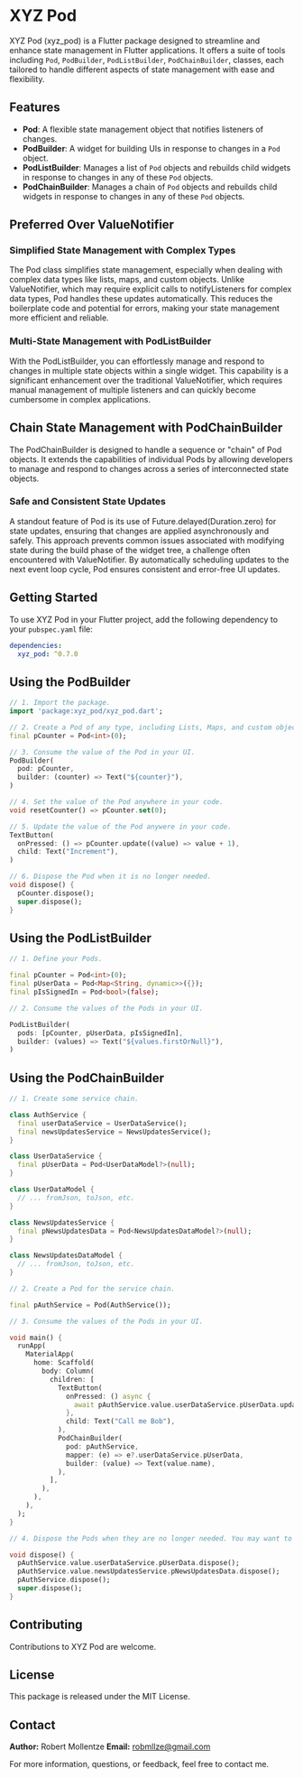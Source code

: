 # XYZ Pod

XYZ Pod (xyz_pod) is a Flutter package designed to streamline and enhance state management in Flutter applications. It offers a suite of tools including `Pod`, `PodBuilder`, `PodListBuilder`, `PodChainBuilder`, classes, each tailored to handle different aspects of state management with ease and flexibility.

## Features

- **Pod**: A flexible state management object that notifies listeners of changes.
- **PodBuilder**: A widget for building UIs in response to changes in a `Pod` object.
- **PodListBuilder**: Manages a list of `Pod` objects and rebuilds child widgets in response to changes in any of these `Pod` objects.
- **PodChainBuilder**: Manages a chain of `Pod` objects and rebuilds child widgets in response to changes in any of these `Pod` objects.

## Preferred Over ValueNotifier

### Simplified State Management with Complex Types

The Pod class simplifies state management, especially when dealing with complex data types like lists, maps, and custom objects. Unlike ValueNotifier, which may require explicit calls to notifyListeners for complex data types, Pod handles these updates automatically. This reduces the boilerplate code and potential for errors, making your state management more efficient and reliable.

### Multi-State Management with PodListBuilder

With the PodListBuilder, you can effortlessly manage and respond to changes in multiple state objects within a single widget. This capability is a significant enhancement over the traditional ValueNotifier, which requires manual management of multiple listeners and can quickly become cumbersome in complex applications.

## Chain State Management with PodChainBuilder

The PodChainBuilder is designed to handle a sequence or "chain" of Pod objects. It extends the capabilities of individual Pods by allowing developers to manage and respond to changes across a series of interconnected state objects.

### Safe and Consistent State Updates
A standout feature of Pod is its use of Future.delayed(Duration.zero) for state updates, ensuring that changes are applied asynchronously and safely. This approach prevents common issues associated with modifying state during the build phase of the widget tree, a challenge often encountered with ValueNotifier. By automatically scheduling updates to the next event loop cycle, Pod ensures consistent and error-free UI updates.

## Getting Started

To use XYZ Pod in your Flutter project, add the following dependency to your `pubspec.yaml` file:

```yaml
dependencies:
  xyz_pod: ^0.7.0
```

## Using the PodBuilder

```dart
// 1. Import the package.
import 'package:xyz_pod/xyz_pod.dart';

// 2. Create a Pod of any type, including Lists, Maps, and custom objects.
final pCounter = Pod<int>(0);

// 3. Consume the value of the Pod in your UI.
PodBuilder(
  pod: pCounter,
  builder: (counter) => Text("${counter}"),
)

// 4. Set the value of the Pod anywhere in your code.
void resetCounter() => pCounter.set(0);

// 5. Update the value of the Pod anywere in your code.
TextButton(
  onPressed: () => pCounter.update((value) => value + 1),
  child: Text("Increment"),
)

// 6. Dispose the Pod when it is no longer needed.
void dispose() {
  pCounter.dispose();
  super.dispose();
}
```

## Using the PodListBuilder

```dart
// 1. Define your Pods.

final pCounter = Pod<int>(0);
final pUserData = Pod<Map<String, dynamic>>({});
final pIsSignedIn = Pod<bool>(false);

// 2. Consume the values of the Pods in your UI.

PodListBuilder(
  pods: [pCounter, pUserData, pIsSignedIn],
  builder: (values) => Text("${values.firstOrNull}"),
)
```

## Using the PodChainBuilder

```dart
// 1. Create some service chain.

class AuthService {
  final userDataService = UserDataService();
  final newsUpdatesService = NewsUpdatesService();
}

class UserDataService {
  final pUserData = Pod<UserDataModel?>(null);
}

class UserDataModel {
  // ... fromJson, toJson, etc.
}

class NewsUpdatesService {
  final pNewsUpdatesData = Pod<NewsUpdatesDataModel?>(null);
}

class NewsUpdatesDataModel {
  // ... fromJson, toJson, etc.
}

// 2. Create a Pod for the service chain.

final pAuthService = Pod(AuthService());

// 3. Consume the values of the Pods in your UI.

void main() {
  runApp(
    MaterialApp(
      home: Scaffold(
        body: Column(
          children: [
            TextButton(
              onPressed: () async {
                await pAuthService.value.userDataService.pUserData.update((e) => e..name = "Bob");
              },
              child: Text("Call me Bob"),
            ),
            PodChainBuilder(
              pod: pAuthService,
              mapper: (e) => e?.userDataService.pUserData,
              builder: (value) => Text(value.name),
            ),
          ],
        ),
      ),
    ),
  );
}

// 4. Dispose the Pods when they are no longer needed. You may want to create dispose methods for each service.

void dispose() {
  pAuthService.value.userDataService.pUserData.dispose();
  pAuthService.value.newsUpdatesService.pNewsUpdatesData.dispose();
  pAuthService.dispose();
  super.dispose();
}
```

## Contributing

Contributions to XYZ Pod are welcome.

## License

This package is released under the MIT License.

## Contact

**Author:** Robert Mollentze
**Email:** robmllze@gmail.com

For more information, questions, or feedback, feel free to contact me.